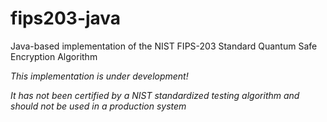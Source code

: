 # fips203-java
Java-based implementation of the NIST FIPS-203 Standard Quantum Safe Encryption Algorithm

*This implementation is under development!*

_It has not been certified by a NIST standardized testing algorithm and should not be used in a production system_